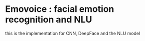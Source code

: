 # Emovoice : facial emotion recognition and NLU
this is the implementation for CNN, DeepFace and the NLU model

